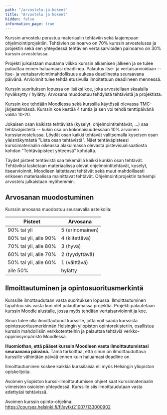 ```yaml
---
path: "/arvostelu-ja-kokeet"
title: "Arvostelu ja kokeet"
hidden: false
information_page: true
---
```


Kurssin arvostelu perustuu materiaalin tehtäviin sekä laajempaan ohjelmointiprojektiin. Tehtävien painoarvo on 70% kurssin arvostelussa ja projektin sekä sen yhteydessä tehtävien vertaisarvioiden painoarvo on 30% kurssin arvostelussa.

Projekti julkaistaan muutama viikko kurssin alkamisen jälkeen ja se tulee palauttaa ennen haluamaasi deadlinea. Palautus itse- ja vertaisarvioidaan -- itse- ja vertaisarviointimahdollisuus aukeaa deadlinesta seuraavana päivänä. Arvioinnit tulee tehdä etusivulla ilmoitettuun deadlineen mennessä.

Kurssin suorituksen lopussa on lisäksi koe, joka arvostellaan skaalalla hyväksytty / hylätty. Arvosana muodostuu tehdyistä tehtävistä ja projektista.

Kurssin koe tehdään Moodlessa sekä kurssilla käytössä olevassa TMC-järjestelmässä. Kurssin koe kestää 4 tuntia ja sen voi tehdä tenttipäivänä välillä 10-20.

Jokaisen osan kaikista tehtävistä (kyselyt, ohjelmointitehtävät, ...) saa tehtäväpisteitä -- kukin osa on kokonaisuudessaan 10% arvoinen kurssiarvostelussa. Löydät osan kaikki tehtävät valitsemalla kyseisen osan yleisnäkymästä "Lista osan tehtävistä". Näet tehtäväpisteesi kurssimateriaalin oikeassa alakulmassa olevasta pistevisualisaatiosta kohdan "Tehtäväpisteet yhteensä" kohdalta.

Täydet pisteet tehtävistä saa tekemällä kaikki kunkin osan tehtävät. Tehtäviksi lasketaan materiaalissa olevat ohjelmointitehtävät, kyselyt, itsearvioinnit, Moodleen laitettavat tehtävät sekä muut mahdollisesti erikseen materiaalissa mainittavat tehtävät. Ohjelmointiprojektin tarkempi arvostelu julkaistaan myöhemmin.

## Arvosanan muodostuminen

Kurssin arvosana muodostuu seuraavalla asteikolla:

<table>
    <thead>
    <tr>
        <th>Pisteet</th>
        <th>Arvosana</th>
    </tr>
    </thead>
    <tbody>
    <tr>
        <td>90% tai yli</td>
        <td>5 (erinomainen)</td>
    </tr>
    <tr>
        <td>80% tai yli, alle 90%</td>
        <td>4 (kiitettävä)</td>
    </tr>
    <tr>
        <td>70% tai yli, alle 80%</td>
        <td>3 (hyvä)</td>
    </tr>
    <tr>
        <td>60% tai yli, alle 70%</td>
        <td>2 (tyydyttävä)</td>
    </tr>
    <tr>
        <td>50% tai yli, alle 60%</td>
        <td>1 (välttävä)</td>
    </tr>
    <tr>
        <td>alle 50%</td>
        <td>hylätty</td>
    </tr>
    </tbody>
</table>

## Ilmoittautuminen ja opintosuoritusmerkintä

Kurssille ilmottaudutaan vasta suorituksen lopussa. Ilmoittautuminen tapahtuu siis vasta kun olet palauttamassa projektia. Projekti palautetaan kurssin Moodle alustalle, jossa myös tehdään vertaisarvioinnit ja koe.

Sinun tulee olla ilmoittautunut kurssille, jotta voit saada kurssista opintosuoritusmerkinnän Helsingin yliopiston opintorekisteriin, osallistua kurssin mahdollisiin verkkotentteihin ja palauttaa tehtäviä verkko-oppimisympäristö Moodlessa.

**Huomiothan, että pääset kurssin Moodleen vasta ilmoittautumistasi seuraavana päivänä.** Tämä tarkoittaa, että sinun on ilmoittauduttava kurssille vähintään päivää ennen kuin haluamasi deadline on.

Ilmoittautuminen koskee kaikkia kurssilaisia eli myös Helsingin yliopiston opiskelijoita.

Avoimen yliopiston kurssi-ilmoittautumisen ohjeet saat kurssimateriaalin viimeisten osioiden yhteydessä. Kurssille siis ilmoittaudutaan vasta edettyäsi tehtävissä.

<!-- Avoimen opintoihin ilmoittaudutaan kurssin avoimen yliopiston opinto-ohjelman (=kurssisivun) kautta, josta löydät tarkemmat ohjeet ilmoittautumiseen, Moodlen kurssiavaimen ja lisätietoja opintosuorituksen rekisteröinnistä. Ilmoittautuminen on auki vain määritellyn ajan, joka on ilmoitettu kurssin opinto-ohjelmassa. -->

Avoimen kurssin opinto-ohjelma: https://courses.helsinki.fi/fi/aytkt21007/133000902
